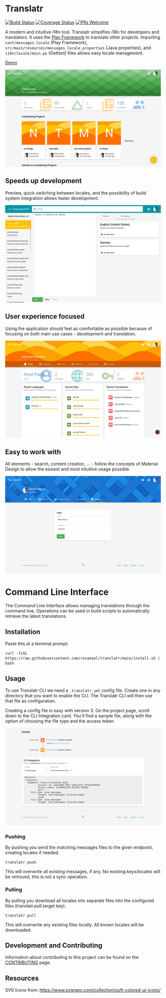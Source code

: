 Translatr
=========

[![Build Status](https://travis-ci.org/resamsel/translatr.svg?branch=main)](https://travis-ci.org/resamsel/translatr)
[![Coverage Status](https://coveralls.io/repos/github/resamsel/translatr/badge.svg?branch=main)](https://coveralls.io/github/resamsel/translatr?branch=main)
[![PRs Welcome](https://img.shields.io/badge/PRs-welcome-brightgreen.svg?style=flat)](http://makeapullrequest.com)

A modern and intuitive i18n tool. Translatr simplifies i18n for developers and translators. It uses
the [Play Framework](http://www.playframework.com) to translate other projects. Importing
`conf/messages.locale` (Play Framework), `src/main/resources/messages_locale.properties` (Java
properties), and `i18n/locale/main.po` (Gettext) files allows easy locale management.

[Demo](https://translatr.repanzar.com/)

![Dashboard Example](doc/images/dashboard.png "Dashboard Example")

## Speeds up development

Preview, quick switching between locales, and the possibility of build system integration allows
faster development.

![Language Editor](doc/images/language-editor.png "Language Editor")

## User experience focused

Using the application should feel as comfortable as possible because of focusing on both main use
cases - development and translation.

![Project Example](doc/images/project.png "Project Example")

## Easy to work with

All elements - search, content creation, ... - follow the concepts of Material
Design to allow the easiest and most intuitive usage possible.

![User Settings](doc/images/user-settings.png "User Settings")

# Command Line Interface

The Command Line Interface allows managing translations through the command line. Operations
can be used in build scripts to automatically retrieve the latest translations.

## Installation

Paste this at a terminal prompt:

```
curl -fsSL https://raw.githubusercontent.com/resamsel/translatr/main/install.sh | bash
```

## Usage

To use Translatr CLI we need a `.translatr.yml` config file. Create one in any directory that you
want to enable the CLI. The Translatr CLI will then use that file as configuration.

Creating a config file is easy with version 3. On the project page, scroll down to the CLI
Integration card. You'll find a sample file, along with the option of choosing the file type and
the access token.

![CLI Integration Card](doc/images/project-cli-integration.png "CLI Integration Card")

### Pushing

By pushing you send the matching messages files to the given endpoint, creating locales if needed.

```
translatr push
```

This will overwrite all existing messages, if any. No existing keys/locales will be removed, this is not a sync operation.

### Pulling

By pulling you download all locales into separate files into the configured files (translatr.pull.target key).

```
translatr pull
```

This will overwrite any existing files locally. All known locales will be downloaded.

## Development and Contributing

Information about contributing to this project can be found on the
[CONTRIBUTING](CONTRIBUTING.md) page.

## Resources

SVG Icons from: https://www.svgrepo.com/collection/soft-colored-ui-icons/

